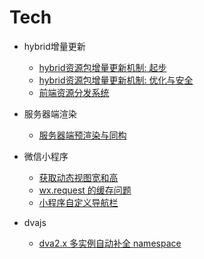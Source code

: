 # Tech

* hybrid增量更新
    * [hybrid资源包增量更新机制: 起步](201609/01.md)
    * [hybrid资源包增量更新机制: 优化与安全](201609/02.md)
    * [前端资源分发系统](201611/01.md)

* 服务器端渲染
	* [服务器端预渲染与同构](201703/01.md)

* 微信小程序
	* [获取动态视图宽和高](201707/01.md)
	* [wx.request 的缓存问题](201710/01.md)
	* [小程序自定义导航栏](201805/01.md)

* dvajs
	* [dva2.x 多实例自动补全 namespace](201710/02.md)
